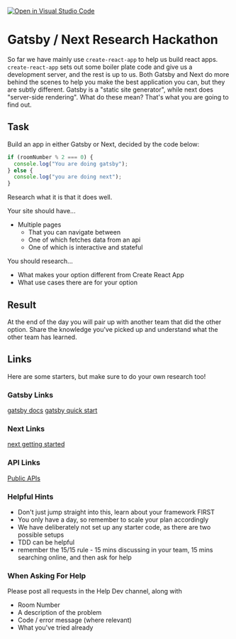 [![Open in Visual Studio Code](https://classroom.github.com/assets/open-in-vscode-f059dc9a6f8d3a56e377f745f24479a46679e63a5d9fe6f495e02850cd0d8118.svg)](https://classroom.github.com/online_ide?assignment_repo_id=6835302&assignment_repo_type=AssignmentRepo)
# Gatsby / Next Research Hackathon

So far we have mainly use `create-react-app` to help us build react apps. `create-react-app` sets out some boiler plate code and give us a development server, and the rest is up to us. Both Gatsby and Next do more behind the scenes to help you make the best application you can, but they are subtly different. Gatsby is a "static site generator", while next does "server-side rendering". What do these mean? That's what you are going to find out.

## Task

Build an app in either Gatsby or Next, decided by the code below:

```js
if (roomNumber % 2 === 0) {
  console.log("You are doing gatsby");
} else {
  console.log("you are doing next");
}
```

Research what it is that it does well.

Your site should have...

- Multiple pages
  - That you can navigate between
  - One of which fetches data from an api
  - One of which is interactive and stateful

You should research...

- What makes your option different from Create React App
- What use cases there are for your option

## Result

At the end of the day you will pair up with another team that did the other option. Share the knowledge you've picked up and understand what the other team has learned.

## Links

Here are some starters, but make sure to do your own research too!

### Gatsby Links

[gatsby docs](https://www.gatsbyjs.com/docs/)
[gatsby quick start](https://www.gatsbyjs.com/docs/quick-start/)

### Next Links

[next getting started](https://nextjs.org/docs)

### API Links

[Public APIs](https://github.com/public-apis/public-apis)

### Helpful Hints

* Don't just jump straight into this, learn about your framework FIRST
* You only have a day, so remember to scale your plan accordingly
* We have deliberately not set up any starter code, as there are two possible setups
* TDD can be helpful
* remember the 15/15 rule - 15 mins discussing in your team, 15 mins searching online, and then ask for help

### When Asking For Help

Please post all requests in the Help Dev channel, along with

* Room Number
* A description of the problem
* Code / error message (where relevant)
* What you've tried already

